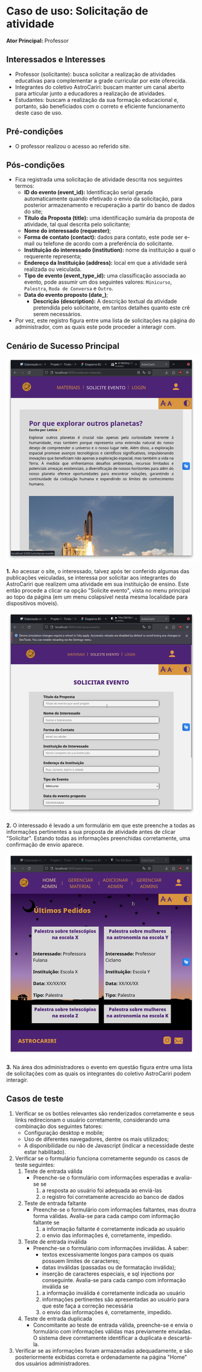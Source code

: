 # Caso de uso: Solicitação de atividade
**Ator Principal:** Professor

## Interessados e Interesses

- Professor (solicitante): busca solicitar a realização de atividades educativas para complementar a grade curricular por este oferecida.
- Integrantes do coletivo AstroCariri: buscam manter um canal aberto para articular junto a educadores a realização de atividades.
- Estudantes: buscam a realização da sua formação educacional e, portanto, são beneficiados com o correto e eficiente funcionamento deste caso de uso.
## Pré-condições

- O professor realizou o acesso ao referido site.

## Pós-condições
- Fica registrada uma solicitação de atividade descrita nos seguintes termos:
  - **ID do evento (event_id):** Identificação serial gerada automaticamente quando efetivado o envio da solicitação, para posterior armazenamento e recuperação a partir do banco de dados do site;
  - **Título da Proposta (title):** uma identificação sumária da proposta de atividade, tal qual descrita pelo solicitante;
  - **Nome do interessado (requester)**;
  - **Forma de contato (contact):** dados para contato, este pode ser e-mail ou telefone de acordo com a preferência do solicitante.
  - **Instituição do interessado (institution):** nome da instituição a qual o requerente representa;
  - **Endereço da Instituição (address):** local em que a atividade será realizada ou veiculada.
  - **Tipo de evento (event_type_id):** uma classificação associada ao evento, pode assumir um dos seguintes valores: `Minicurso`, `Palestra`, `Roda de Conversa` e `Outro`.
  - **Data do evento proposto (date_)**;
    - **Descrição (description):** A descrição textual da atividade pretendida pelo solicitante, em tantos detalhes quanto este crê serem necessários.
- Por vez, este registro figura entre uma lista de solicitações na página do administrador, com as quais este pode proceder a interagir com.
## Cenário de Sucesso Principal

![Opção de solicitar evento destacada no menu principal](https://raw.githubusercontent.com/3uMesma/DesenvolvimentoWeb---2024.1/main/Documenta%C3%A7%C3%A3o/Casos%20de%20uso/Images/Screenshot%20from%202024-06-05%2013-33-49.png)

**1.** Ao acessar o site, o interessado, talvez após ter conferido algumas das publicações veiculadas, se interessa por solicitar aos integrantes do AstroCariri que realizem uma atividade em sua instituição de ensino. Este então procede a clicar na opção "Solicite evento", vista no menu principal ao topo da página (em um menu colapsível nesta mesma localidade para dispositivos móveis).

![Formulário para solicitação de evento](https://raw.githubusercontent.com/3uMesma/DesenvolvimentoWeb---2024.1/main/Documenta%C3%A7%C3%A3o/Casos%20de%20uso/Images/Screenshot%20from%202024-06-05%2013-45-20.png)

**2.** O interessado é levado a um formulário em que este preenche a todas as informações pertinentes a sua proposta de atividade antes de clicar "Solicitar". Estando todas as informações preenchidas corretamente, uma confirmação de envio aparece.

![Listagem das solicitações de eventos](https://raw.githubusercontent.com/3uMesma/DesenvolvimentoWeb---2024.1/main/Documenta%C3%A7%C3%A3o/Casos%20de%20uso/Images/Screenshot%20from%202024-06-05%2015-09-58.png)

**3.** Na área dos administradores o evento em questão figura entre uma lista de solicitações com as quais os integrantes do coletivo AstroCariri podem interagir.

## Casos de teste

1. Verificar se os botões relevantes são renderizados corretamente e seus links redirecionam o usuário corretamente, considerando uma combinação dos seguintes fatores:
    - Configuração desktop e mobile;
    - Uso de diferentes navegadores, dentre os mais utilizados;
    - A disponibilidade ou não de Javascript (indicar a necessidade deste estar habilitado).
2. Verificar se o formulário funciona corretamente segundo os casos de teste seguintes:
    1. Teste de entrada válida
        - Preenche-se o formulário com informações esperadas e avalia-se se
            1. a resposta ao usuário foi adequada ao enviá-las
            2. o registro foi corretamente acrescido ao banco de dados
    2. Teste de entrada faltante
        - Preenche-se o formulário com informações faltantes, mas doutra forma válidas. Avalia-se para cada campo com informação faltante se
            1. a informação faltante é corretamente indicada ao usuário
            2. o envio das informações é, corretamente, impedido.
    3. Teste de entrada inválida
        - Preenche-se o formulário com informações inválidas. À saber:
            - textos excessivamente longos para campos os quais possuem limites de caracteres;
            - datas inválidas (passadas ou de formatação inválida);
            - inserção de caracteres especiais, e sql injections por conseguinte.
        Avalia-se para cada campo com informação inválida se
            1. a informação inválida é corretamente indicada ao usuário
            2. informações pertinentes são apresentadas ao usuário para que este faça a correção necessária
            3. o envio das informações é, corretamente, impedido.
    4. Teste de entrada duplicada
        - Concomitante ao teste de entrada válida, preenche-se e envia o formulário com informações válidas mas previamente enviadas. O sistema deve corretamente identificar a duplicata e descartá-la.
3. Verificar se as informações foram armazenadas adequadamente, e são posteriormente exibidas correta e ordenadamente na página "Home" dos usuários administradores.
